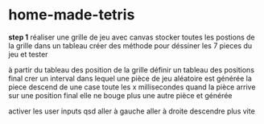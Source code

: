 # home-made-tetris

**step 1**
réaliser une grille de jeu avec canvas
stocker toutes les postions de la grille dans un tableau
créer des méthode pour déssiner les 7 pieces du jeu et tester

à partir du tableau des position de la grille définir un tableau des positions final
crer un interval dans lequel une pièce de jeu aléatoire est générée
la piece descend de une case toute les x millisecondes
quand la pièce arrive sur une position final elle ne bouge plus
une autre pièce et générée

activer les user inputs
qsd aller à gauche aller à droite descendre plus vite
